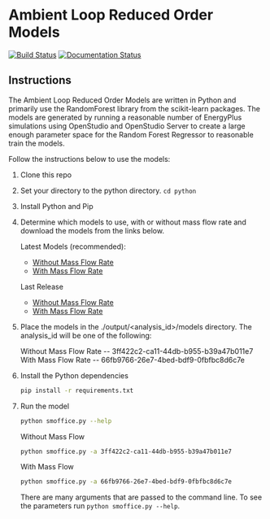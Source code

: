 # Ambient Loop Reduced Order Models

[![Build Status](https://travis-ci.org/nllong/ambient-loop-analysis.svg?branch=develop)](https://travis-ci.org/nllong/ambient-loop-analysis)
[![Documentation Status](https://readthedocs.org/projects/reduced-order-modeling-framework/badge/?version=latest)](https://reduced-order-modeling-framework.readthedocs.io/en/latest/?badge=latest)

## Instructions

The Ambient Loop Reduced Order Models are written in Python and primarily use the RandomForest
library from the scikit-learn packages. The models are generated by running a reasonable number
of EnergyPlus simulations using OpenStudio and OpenStudio Server to create a large enough parameter
space for the Random Forest Regressor to reasonable train the models.

Follow the instructions below to use the models:

1) Clone this repo
1) Set your directory to the python directory. `cd python`
1) Install Python and Pip
1) Determine which models to use, with or without mass flow rate and download the models from the 
links below.

    Latest Models (recommended):
    * [Without Mass Flow Rate](https://s3.amazonaws.com/openstudio-metamodels/small_office/latest/3ff422c2-ca11-44db-b955-b39a47b011e7/models/models.zip)
    * [With Mass Flow Rate](https://s3.amazonaws.com/openstudio-metamodels/small_office/latest/66fb9766-26e7-4bed-bdf9-0fbfbc8d6c7e/models/models.zip)

    Last Release
    * [Without Mass Flow Rate](https://s3.amazonaws.com/openstudio-metamodels/small_office/release/3ff422c2-ca11-44db-b955-b39a47b011e7/models/models.zip)
    * [With Mass Flow Rate](https://s3.amazonaws.com/openstudio-metamodels/small_office/release/66fb9766-26e7-4bed-bdf9-0fbfbc8d6c7e/models/models.zip)

1) Place the models in the ./output/<analysis_id>/models directory. The analysis_id will be one of the
following:
        
    Without Mass Flow Rate -- 3ff422c2-ca11-44db-b955-b39a47b011e7
    With Mass Flow Rate -- 66fb9766-26e7-4bed-bdf9-0fbfbc8d6c7e     

1) Install the Python dependencies

    ```bash
    pip install -r requirements.txt
    ``` 
    
1) Run the model

    ```bash
    python smoffice.py --help
    ``` 
    
    Without Mass Flow
    
    ```bash
    python smoffice.py -a 3ff422c2-ca11-44db-b955-b39a47b011e7
    ```
    
    With Mass Flow 
    
    ```bash
    python smoffice.py -a 66fb9766-26e7-4bed-bdf9-0fbfbc8d6c7e
    ```
    
    There are many arguments that are passed to the command line. To see the parameters run
    `python smoffice.py --help`.
